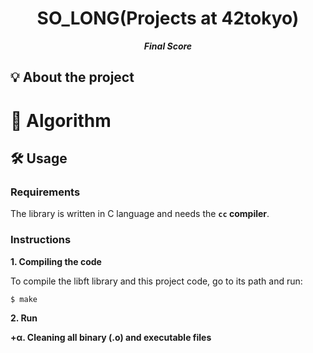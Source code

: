 <h1 align="center">
	SO_LONG(Projects at 42tokyo)
</h1>

<p align="center">
	<b><i>Final Score</i></b><br>
</p>


## 💡 About the project

> 


# 🚀 Algorithm


## 🛠️ Usage

### Requirements

The library is written in C language and needs the **`cc` compiler**.

### Instructions

**1. Compiling the code**

To compile the  libft library and this project code, go to its path and run:

```shell
$ make
```

**2. Run**

**+α. Cleaning all binary (.o) and executable files**
